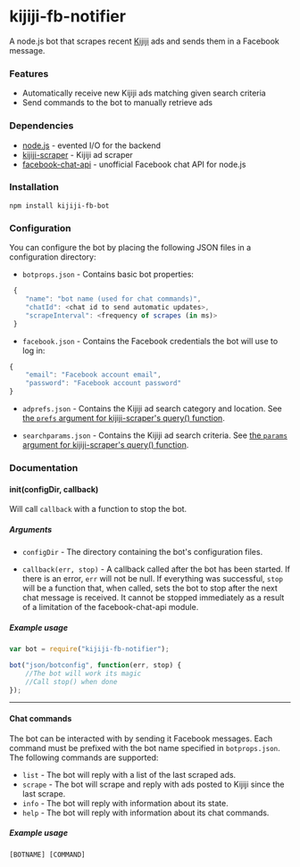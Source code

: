 # kijiji-fb-notifier
A node.js bot that scrapes recent [Kijiji](http://www.kijiji.ca) ads and sends them in a Facebook message.


### Features
* Automatically receive new Kijiji ads matching given search criteria
* Send commands to the bot to manually retrieve ads

### Dependencies
* [node.js](http://github.com/joyent/node) - evented I/O for the backend
* [kijiji-scraper](http://github.com/mwpenny/kijiji-scraper) - Kijiji ad scraper
* [facebook-chat-api](http://github.com/Schmavery/facebook-chat-api) - unofficial Facebook chat API for node.js

### Installation
`npm install kijiji-fb-bot`

### Configuration
You can configure the bot by placing the following JSON files in a configuration directory:

* `botprops.json` - Contains basic bot properties:
```js
 {
    "name": "bot name (used for chat commands)",
    "chatId": <chat id to send automatic updates>,
    "scrapeInterval": <frequency of scrapes (in ms)>
 }
```

* `facebook.json` - Contains the Facebook credentials the bot will use to log in:
```js
{
    "email": "Facebook account email",
    "password": "Facebook account password"
}
```

* `adprefs.json` - Contains the Kijiji ad search category and location. See [the `prefs` argument for kijiji-scraper's query() function](http://github.com/mwpenny/kijiji-scraper#queryprefs-params-callback).

* `searchparams.json` - Contains the Kijiji ad search criteria. See [the `params` argument for kijiji-scraper's query() function](http://github.com/mwpenny/kijiji-scraper#queryprefs-params-callback).

### Documentation

#### init(configDir, callback)
Will call `callback` with a function to stop the bot.
##### Arguments
* `configDir` - The directory containing the bot's configuration files.

* `callback(err, stop)` - A callback called after the bot has been started. If there is an error, `err` will not be null. If everything was successful, `stop` will be a function that, when called, sets the bot to stop after the next chat message is received. It cannot be stopped immediately as a result of a limitation of the facebook-chat-api module.

##### Example usage
```js
var bot = require("kijiji-fb-notifier");

bot("json/botconfig", function(err, stop) {
    //The bot will work its magic
    //Call stop() when done
});
```
---
#### Chat commands
The bot can be interacted with by sending it Facebook messages. Each command must be prefixed with the bot name specified in `botprops.json`. The following commands are supported:

* `list` - The bot will reply with a list of the last scraped ads.
* `scrape` - The bot will scrape and reply with ads posted to Kijiji since the last scrape.
* `info` - The bot will reply with information about its state.
* `help` - The bot will reply with information about its chat commands.

##### Example usage
`[BOTNAME] [COMMAND]`
